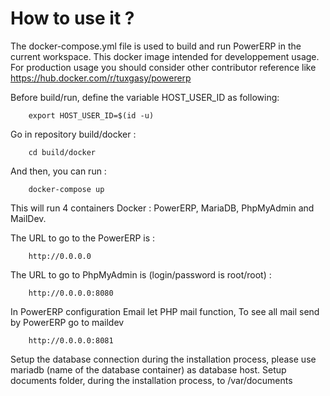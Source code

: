 # How to use it ?

The docker-compose.yml file is used to build and run PowerERP in the current workspace.
This docker image intended for developpement usage.
For production usage you should consider other contributor reference like https://hub.docker.com/r/tuxgasy/powererp 

Before build/run, define the variable HOST_USER_ID as following:

        export HOST_USER_ID=$(id -u)

Go in repository build/docker :

        cd build/docker

And then, you can run :

        docker-compose up

This will run 4 containers Docker : PowerERP, MariaDB, PhpMyAdmin and MailDev.

The URL to go to the PowerERP is :

        http://0.0.0.0

The URL to go to PhpMyAdmin is (login/password is root/root) :

        http://0.0.0.0:8080
        
In PowerERP configuration Email let PHP mail function, To see all mail send by PowerERP go to maildev

        http://0.0.0.0:8081

Setup the database connection during the installation process, please use mariadb (name of the database container) as database host.
Setup documents folder, during the installation process, to /var/documents
